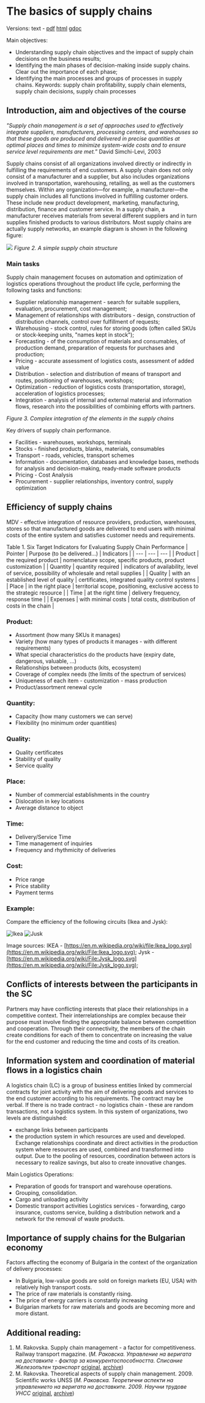 # The basics of supply chains
Versions: text - [pdf](https://docs.google.com/document/d/1hrMALYhcYkFCPh2f6sow9qVebdjmW94UtoQs0hHgEIk/export?format=pdf)  [html](https://docs.google.com/document/d/e/2PACX-1vRejwtoNfAjTSonmnHvp6Ed_57n0xstdjC-gV3oN6Z2qruNBrJ5O4J8nnTZulpCn6C-1TLq5mdWtYGJ/pub)  [gdoc](https://docs.google.com/document/d/1hrMALYhcYkFCPh2f6sow9qVebdjmW94UtoQs0hHgEIk/edit?usp=sharing)

Main objectives:
* Understanding supply chain objectives and the impact of supply chain decisions on the business results;
* Identifying the main phases of decision-making inside supply chains. Clear out the importance of each phase;
* Identifying the main processes and groups of processes in supply chains.
Keywords: supply chain profitability, supply chain elements, supply chain decisions, supply chain processes

## Introduction, aim and objectives of the course
*"Supply chain management is a set of approaches used to effectively integrate suppliers, manufacturers, processing centers, and warehouses so that these goods are produced and delivered in precise quantities at optimal places and times to minimize system-wide costs and to ensure service level requirements are met.*” David Simchi-Levi, 2003

Supply chains consist of all organizations involved directly or indirectly in fulfilling the requirements of end customers. A supply chain does not only consist of a manufacturer and a supplier, but also includes organizations involved in transportation, warehousing, retailing, as well as the customers themselves. Within any organization—for example, a manufacturer—the supply chain includes all functions involved in fulfilling customer orders. These include new product development, marketing, manufacturing, distribution, finance and customer service.
In a supply chain, a manufacturer receives materials from several different suppliers and in turn supplies finished products to various distributors. Most supply chains are actually supply networks, an example diagram is shown in the following figure:

![](images/scm%20structure%20eng.png)
*Figure 2. A simple supply chain structure*

### Main tasks
Supply chain management focuses on automation and optimization of logistics operations throughout the product life cycle, performing the following tasks and functions:
* Supplier relationship management - search for suitable suppliers, evaluation, procurement, cost management;
* Management of relationships with distributors - design, construction of distribution channels, control over fulfillment of requests;
* Warehousing - stock control, rules for storing goods (often called SKUs or stock-keeping units, "names kept in stock");
* Forecasting - of the consumption of materials and consumables, of production demand, preparation of requests for purchases and production;
* Pricing - accurate assessment of logistics costs, assessment of added value
* Distribution - selection and distribution of means of transport and routes, positioning of warehouses, workshops;
* Optimization - reduction of logistics costs (transportation, storage), acceleration of logistics processes;
* Integration - analysis of internal and external material and information flows, research into the possibilities of combining efforts with partners.

*Figure 3. Complex integration of the elements in the supply chains*

Key drivers of supply chain performance.
* Facilities - warehouses, workshops, terminals
* Stocks - finished products, blanks, materials, consumables
* Transport - roads, vehicles, transport schemes
* Information - documentation, databases and knowledge bases, methods for analysis and decision-making, ready-made software products
* Pricing - Cost Analysis
* Procurement - supplier relationships, inventory control, supply optimization

## Efficiency of supply chains
MDV - effective integration of resource providers, production, warehouses, stores so that manufactured goods are delivered to end users with minimal costs of the entire system and satisfies customer needs and requirements.

Table 1. Six Target Indicators for Evaluating Supply Chain Performance
| Pointer | Purpose (to be delivered...) | Indicators | 
| --- | --- | --- |
| Product | the required product | nomenclature scope, specific products, product customization | 
| Quantity | quantity required | indicators of availability, level of service, possibility of wholesale and retail supplies | 
| Quality | with an established level of quality | certificates, integrated quality control systems | 
| Place | in the right place | territorial scope, positioning, exclusive access to the strategic resource | 
| Time | at the right time | delivery frequency, response time | 
| Expenses | with minimal costs | total costs, distribution of costs in the chain | 

### Product:
* Assortment (how many SKUs it manages)
* Variety (how many types of products it manages - with different requirements)
* What special characteristics do the products have (expiry date, dangerous, valuable, ...)
* Relationships between products (kits, ecosystem)
* Coverage of complex needs (the limits of the spectrum of services)
* Uniqueness of each item - customization - mass production
* Product/assortment renewal cycle

### Quantity:
* Capacity (how many customers we can serve)
* Flexibility (no minimum order quantities)

### Quality:
* Quality certificates
* Stability of quality
* Service quality

### Place:
* Number of commercial establishments in the country
* Dislocation in key locations
* Average distance to object

### Time:
* Delivery/Service Time
* Time management of inquiries
* Frequency and rhythmicity of deliveries

### Cost:
* Price range
* Price stability
* Payment terms

### Example:
Compare the efficiency of the following circuits (Ikea and Jysk):

![Ikea](https://github.com/IgorBG/SCM/blob/main/seminars/resources/ikea_logo_320pxw.png)
![Jusk](https://raw.githubusercontent.com/IgorBG/SCM/main/seminars/resources/jysk_logo_320pxw.png)

Image sources: IKEA - [https://en.m.wikipedia.org/wiki/file:Ikea_logo.svg](https://en.m.wikipedia.org/wiki/File:Ikea_logo.svg);
Jysk - [https://en.m.wikipedia.org/wiki/File:Jysk_logo.svg](https://en.m.wikipedia.org/wiki/File:Jysk_logo.svg);

## Conflicts of interests between the participants in the SC
Partners may have conflicting interests that place their relationships in a competitive context. Their interrelationships are complex because their purpose must involve finding the appropriate balance between competition and cooperation. Through their connectivity, the members of the chain create conditions for each of them to concentrate on increasing the value for the end customer and reducing the time and costs of its creation.

## Information system and coordination of material flows in a logistics chain
A logistics chain (LC) is a group of business entities linked by commercial contracts for joint activity with the aim of delivering goods and services to the end customer according to his requirements. The contract may be verbal. If there is no trade contract - no logistics chain - these are random transactions, not a logistics system.
In this system of organizations, two levels are distinguished:
* exchange links between participants
* the production system in which resources are used and developed.
Exchange relationships coordinate and direct activities in the production system where resources are used, combined and transformed into output. Due to the pooling of resources, coordination between actors is necessary to realize savings, but also to create innovative changes.

Main Logistics Operations:
* Preparation of goods for transport and warehouse operations.
* Grouping, consolidation.
* Cargo and unloading activity
* Domestic transport activities
Logistics services - forwarding, cargo insurance, customs service, building a distribution network and a network for the removal of waste products.

## Importance of supply chains for the Bulgarian economy
Factors affecting the economy of Bulgaria in the context of the organization of delivery processes:
* In Bulgaria, low-value goods are sold on foreign markets (EU, USA) with relatively high transport costs.
* The price of raw materials is constantly rising.
* The price of energy carriers is constantly increasing
* Bulgarian markets for raw materials and goods are becoming more and more distant.

## Additional reading:
1. M. Rakovska. Supply chain management - a factor for competitiveness. Railway transport magazine. (*М. Раковска. Управление на веригата на доставките - фактор за конкурентоспособността. Списание Железопътен транспорт* [original](https://www.jptactis.com/Archives/jpt605/rakovska.htm), [archive](https://docs.google.com/document/d/1zgWwAFSpffqATbABh2kdds_1YG7wT4wYWB3v-CZDmQM/preview))
2. M. Rakovska. Theoretical aspects of supply chain management. 2009. Scientific works UNSS (*М. Раковска. Теоретични аспекти на управлението на веригата на доставките. 2009. Научни трудове УНСС* [original](https://www.unwe.bg/uploads/ResearchPapers/Research%20Papers_vol2_2009_No6_M%20Rakovska.pdf), [archive](https://drive.google.com/file/d/1OYRbHhzJSLpP5eelu6DzqpRBaElB50WI/view?usp=sharing))
